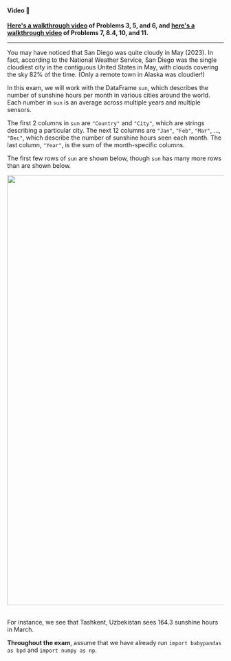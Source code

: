 #### Video 🎥

<b><a href="https://podcast.ucsd.edu/watch/fa23/dsc10_c00/28">Here's a walkthrough video</a> of Problems 3, 5, and 6, and <a href="https://podcast.ucsd.edu/watch/fa23/dsc10_a00/28">here's a walkthrough video</a> of Problems 7, 8.4, 10, and 11.</b>

---

You may have noticed that San Diego was quite cloudy in May (2023). In fact, according to the National Weather Service, San Diego was the single cloudiest city in the contiguous United States in May, with clouds covering the sky 82% of the time. (Only a remote town in Alaska was cloudier!)

In this exam, we will work with the DataFrame `sun`, which describes the number of sunshine hours per month in various cities around the world. Each number in `sun` is an average across multiple years and multiple sensors.

The first 2 columns in `sun` are `"Country"` and `"City"`, which are strings describing a particular city. The next 12 columns are `"Jan"`, `"Feb"`, `"Mar"`, ..., `"Dec"`, which describe the number of sunshine hours seen each month. The last column, `"Year"`, is the sum of the month-specific columns.

The first few rows of `sun` are shown below, though `sun` has many more rows than are shown below.

<center><img src='../assets/images/sp23-final/sun.png' width=1000></center>
<br>

For instance, we see that Tashkent, Uzbekistan sees 164.3 sunshine hours in March.

**Throughout the exam**, assume that we have already run `import babypandas as bpd`
and `import numpy as np`.